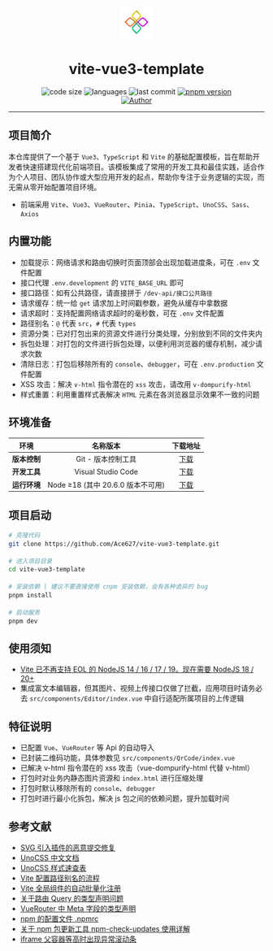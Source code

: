 <p align="center">
	<img alt="logo" src="./src/assets/images/logo.png" width="64" height="64" />
</p>

<h1 align="center">vite-vue3-template</h1>

<p align="center">
  <img src="https://img.shields.io/github/languages/code-size/Ace627/vite-vue3-template" alt="code size"/>
  <img src="https://img.shields.io/github/languages/count/Ace627/vite-vue3-template" alt="languages"/>
  <img src="https://img.shields.io/github/last-commit/Ace627/vite-vue3-template" alt="last commit"/> 
  <a href="https://www.pnpm.cn">
    <img src="https://img.shields.io/badge/pnpm-9.9.0-blue" alt="pnpm version"/><br>
  </a>
  <a href="https://github.com/Ace627">
    <img src="https://img.shields.io/badge/Author-当时只道是寻常-orange" alt="Author" />
  </a>
  
<p>

<hr />

## 项目简介

本仓库提供了一个基于 `Vue3`、`TypeScript` 和 `Vite` 的基础配置模板，旨在帮助开发者快速搭建现代化前端项目。该模板集成了常用的开发工具和最佳实践，适合作为个人项目、团队协作或大型应用开发的起点，帮助你专注于业务逻辑的实现，而无需从零开始配置项目环境。

- 前端采用 `Vite`、`Vue3`、`VueRouter`、`Pinia`、`TypeScript`、`UnoCSS`、`Sass`、`Axios`

## 内置功能

- 加载提示：网络请求和路由切换时页面顶部会出现加载进度条，可在 `.env` 文件配置
- 接口代理 `.env.development` 的 `VITE_BASE_URL` 即可
- 接口路径：如有公共路径，请直接拼于 `/dev-api/接口公共路径`
- 请求缓存：统一给 `get` 请求加上时间戳参数，避免从缓存中拿数据
- 请求超时：支持配置网络请求超时的毫秒数，可在 `.env` 文件配置
- 路径别名：`@` 代表 `src`，`#` 代表 `types`
- 资源分类：已对打包出来的资源文件进行分类处理，分别放到不同的文件夹内
- 拆包处理：对打包的文件进行拆包处理，以便利用浏览器的缓存机制，减少请求次数
- 清除日志：打包后移除所有的 `console`、`debugger`，可在 `.env.production` 文件配置
- XSS 攻击：解决 `v-html` 指令潜在的 `xss` 攻击，请改用 `v-dompurify-html`
- 样式重置：利用重置样式表解决 `HTML` 元素在各浏览器显示效果不一致的问题

## 环境准备

|     环境     |             名称版本              |                    下载地址                    |
| :----------: | :-------------------------------: | :--------------------------------------------: |
| **版本控制** |        Git - 版本控制工具         |     [下载](https://git-scm.com/downloads)      |
| **开发工具** |        Visual Studio Code         | [下载](https://code.visualstudio.com/Download) |
| **运行环境** | Node ≥18 (其中 20.6.0 版本不可用) |       [下载](http://nodejs.cn/download)        |

## 项目启动

```bash
# 克隆代码
git clone https://github.com/Ace627/vite-vue3-template.git

# 进入项目目录
cd vite-vue3-template

# 安装依赖 | 建议不要直接使用 cnpm 安装依赖，会有各种诡异的 bug
pnpm install

# 启动服务
pnpm dev
```

## 使用须知

- [Vite 已不再支持 EOL 的 NodeJS 14 / 16 / 17 / 19。现在需要 NodeJS 18 / 20+](https://cn.vitejs.dev/guide/migration.html#migration-from-v4)
- 集成富文本编辑器，但其图片、视频上传接口仅做了拦截，应用项目时请务必去 `src/components/Editor/index.vue` 中自行适配所属项目的上传逻辑

## 特征说明

- 已配置 `Vue`、`VueRouter` 等 Api 的自动导入
- 已封装二维码功能，具体参数见 `src/components/QrCode/index.vue`
- 已解决 v-html 指令潜在的 xss 攻击（vue-dompurify-html 代替 v-html）
- 打包时对业务内静态图片资源和 `index.html` 进行压缩处理
- 打包时默认移除所有的 `console`、`debugger`
- 打包时进行最小化拆包，解决 js 包之间的依赖问题，提升加载时间

## 参考文献

- [SVG 引入插件的恶意提交修复](https://github.com/vbenjs/vite-plugin-svg-icons/issues/66)
- [UnoCSS 中文文档](https://unocss.nodejs.cn)
- [UnoCSS 样式速查表](https://unocss.dev/interactive)
- [Vite 配置路径别名的流程](https://juejin.cn/post/7302249949215457319)
- [Vite 全局组件的自动批量化注册](https://juejin.cn/post/7304183129896124416)
- [关于路由 Query 的类型声明问题](https://juejin.cn/post/7330835892276641833)
- [VueRouter 中 Meta 字段的类型声明](https://juejin.cn/post/7302241918351163426)
- [npm 的配置文件 .npmrc](https://juejin.cn/post/7325427710754422784)
- [关于 npm 包更新工具 npm-check-updates 使用详解](https://zhuanlan.zhihu.com/p/482923542)
- [iframe 父容器等高时出现异常滚动条](https://blog.csdn.net/tjj3027/article/details/99299821)
